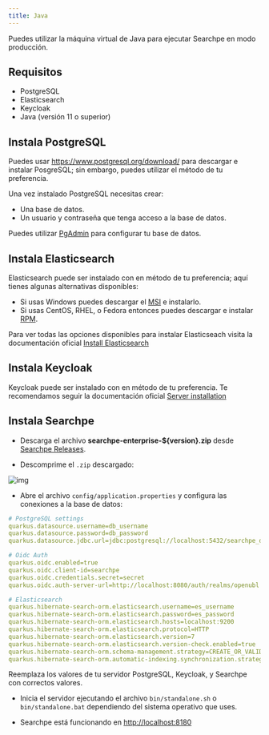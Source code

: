 ```yaml
---
title: Java
---
```


Puedes utilizar la máquina virtual de Java para ejecutar Searchpe en modo producción.

## Requisitos

- PostgreSQL
- Elasticsearch
- Keycloak
- Java (versión 11 o superior)

## Instala PostgreSQL

Puedes usar https://www.postgresql.org/download/ para descargar e instalar PosgreSQL; sin embargo, puedes utilizar el método de tu preferencia.

Una vez instalado PostgreSQL necesitas crear:

- Una base de datos.
- Un usuario y contraseña que tenga acceso a la base de datos.

Puedes utilizar [PgAdmin](https://www.pgadmin.org/download/) para configurar tu base de datos.

## Instala Elasticsearch

Elasticsearch puede ser instalado con en método de tu preferencia; aquí tienes algunas alternativas disponibles:

- Si usas Windows puedes descargar el [MSI](https://www.elastic.co/guide/en/elasticsearch/reference/current/windows.html#download-msi) e instalarlo.
- Si usas CentOS, RHEL, o Fedora entonces puedes descargar e instalar [RPM](https://www.elastic.co/guide/en/elasticsearch/reference/current/rpm.html).

Para ver todas las opciones disponibles para instalar Elasticseach visita la documentación oficial [Install Elasticsearch](https://www.elastic.co/guide/en/elasticsearch/reference/current/install-elasticsearch.html)

## Instala Keycloak

Keycloak puede ser instalado con en método de tu preferencia. Te recomendamos seguir la documentación oficial [Server installation](https://www.keycloak.org/docs/latest/server_installation/index.html)

## Instala Searchpe

- Descarga el archivo **searchpe-enterprise-${version}.zip** desde [Searchpe Releases](https://github.com/project-openubl/searchpe/releases).

- Descomprime el `.zip` descargado:

![img](/img/searchpe/distribution-folder-tree.png "Distribution folder tree")

- Abre el archivo `config/application.properties` y configura las conexiones a la base de datos:

```yaml
# PostgreSQL settings
quarkus.datasource.username=db_username
quarkus.datasource.password=db_password
quarkus.datasource.jdbc.url=jdbc:postgresql://localhost:5432/searchpe_db

# Oidc Auth
quarkus.oidc.enabled=true
quarkus.oidc.client-id=searchpe
quarkus.oidc.credentials.secret=secret
quarkus.oidc.auth-server-url=http://localhost:8080/auth/realms/openubl

# Elasticsearch
quarkus.hibernate-search-orm.elasticsearch.username=es_username
quarkus.hibernate-search-orm.elasticsearch.password=es_password
quarkus.hibernate-search-orm.elasticsearch.hosts=localhost:9200
quarkus.hibernate-search-orm.elasticsearch.protocol=HTTP
quarkus.hibernate-search-orm.elasticsearch.version=7
quarkus.hibernate-search-orm.elasticsearch.version-check.enabled=true
quarkus.hibernate-search-orm.schema-management.strategy=CREATE_OR_VALIDATE
quarkus.hibernate-search-orm.automatic-indexing.synchronization.strategy=write-sync
```

Reemplaza los valores de tu servidor PostgreSQL, Keycloak, y Searchpe con correctos valores.

- Inicia el servidor ejecutando el archivo `bin/standalone.sh` o `bin/standalone.bat` dependiendo del sistema operativo que uses.

- Searchpe está funcionando en [http://localhost:8180](http://localhost:8180)
